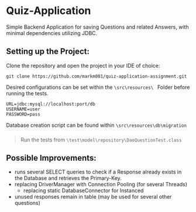 # Quiz-Application
Simple Backend Application for saving Questions and related Answers, with minimal dependencies utilizing JDBC.


## Setting up the Project:
Clone the repository and open the project in your IDE of choice:
```
git clone https://github.com/markm001/quiz-application-assignment.git
```

Desired configurations can be set within the
`\src\resources\ `
Folder before running the tests.
```lombok.config
URL=jdbc:mysql://localhost:port/db
USERNAME=user
PASSWORD=pass
```
Database creation script can be found within
`\src\resources\db\migration `

###
> Run the tests from `\test\model\repository\DaoQuestionTest.class `

## Possible Improvements:
- runs several SELECT queries to check if a Response already exists in the Database and retrieves the Primary-Key.
- replacing DriverManager with Connection Pooling (for several Threads)
  - replacing static DatabaseConnector for Instanced
- unused responses remain in table (may be used for several other questions)
